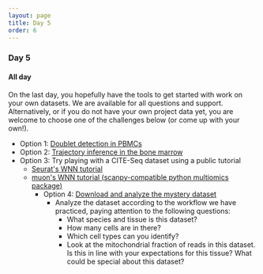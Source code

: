 ```yaml
---
layout: page
title: Day 5
order: 6
---
```


### Day 5

#### All day
On the last day, you hopefully have the tools to get started with work on your own datasets. We are available for all questions and support. Alternatively, or if you do not have your own project data yet, you are welcome to choose one of the challenges below (or come up with your own!).

- Option 1: [Doublet detection in PBMCs](https://buchauer-lab.github.io/charite-sc-data-course/doubletexercise/)
- Option 2: [Trajectory inference in the bone marrow](https://buchauer-lab.github.io/charite-sc-data-course/trajectoryexercise/)
- Option 3: Try playing with a CITE-Seq dataset using a public tutorial
  - [Seurat's WNN tutorial](https://satijalab.org/seurat/articles/weighted_nearest_neighbor_analysis)
  - [muon's WNN tutorial (scanpy-compatible python multiomics package)](https://muon-tutorials.readthedocs.io/en/latest/cite-seq/2-CITE-seq-PBMC-5k-Weighted-Neighbours.html)
    - Option 4: [Download and analyze the mystery dataset](https://github.com/buchauer-lab/charite-sc-data-course/blob/main/materials/Day5/mystery_dataset.tar.gz)
      - Analyze the dataset according to the workflow we have practiced, paying attention to the following questions:
        - What species and tissue is this dataset?
        - How many cells are in there?
        - Which cell types can you identify?
        - Look at the mitochondrial fraction of reads in this dataset. Is this in line with your expectations for this tissue? What could be special about this dataset?


